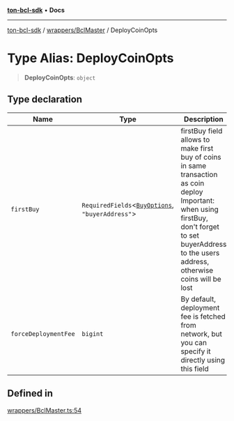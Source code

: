 [**ton-bcl-sdk**](../../../README.md) • **Docs**

***

[ton-bcl-sdk](../../../README.md) / [wrappers/BclMaster](../README.md) / DeployCoinOpts

# Type Alias: DeployCoinOpts

> **DeployCoinOpts**: `object`

## Type declaration

| Name | Type | Description | Defined in |
| ------ | ------ | ------ | ------ |
| `firstBuy` | `RequiredFields`\<[`BuyOptions`](../../BclJetton/type-aliases/BuyOptions.md), `"buyerAddress"`\> | firstBuy field allows to make first buy of coins in same transaction as coin deploy Important: when using firstBuy, don't forget to set buyerAddress to the users address, otherwise coins will be lost | [wrappers/BclMaster.ts:59](https://github.com/ton-fun-tech/ton-bcl-sdk/blob/51c29e03ce6783fe32c30630f21ec8c9f76516e2/src/wrappers/BclMaster.ts#L59) |
| `forceDeploymentFee` | `bigint` | By default, deployment fee is fetched from network, but you can specify it directly using this field | [wrappers/BclMaster.ts:63](https://github.com/ton-fun-tech/ton-bcl-sdk/blob/51c29e03ce6783fe32c30630f21ec8c9f76516e2/src/wrappers/BclMaster.ts#L63) |

## Defined in

[wrappers/BclMaster.ts:54](https://github.com/ton-fun-tech/ton-bcl-sdk/blob/51c29e03ce6783fe32c30630f21ec8c9f76516e2/src/wrappers/BclMaster.ts#L54)
